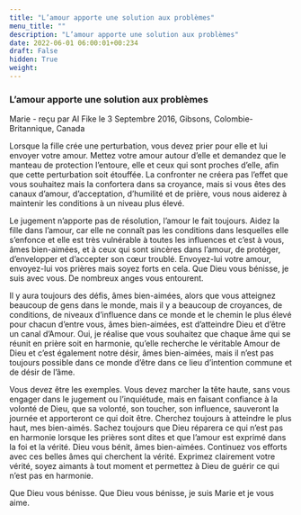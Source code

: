 ```yaml
---
title: "L’amour apporte une solution aux problèmes"
menu_title: ""
description: "L’amour apporte une solution aux problèmes"
date: 2022-06-01 06:00:01+00:234
draft: False
hidden: True
weight:
---
```

### L’amour apporte une solution aux problèmes

Marie - reçu par Al Fike le 3 Septembre 2016, Gibsons, Colombie-Britannique, Canada

Lorsque la fille crée une perturbation, vous devez prier pour elle et lui envoyer votre amour. Mettez votre amour autour d’elle et demandez que le manteau de protection l’entoure, elle et ceux qui sont proches d’elle, afin que cette perturbation soit étouffée. La confronter ne créera pas l’effet que vous souhaitez mais la confortera dans sa croyance, mais si vous êtes des canaux d’amour, d’acceptation, d’humilité et de prière, vous nous aiderez à maintenir les conditions à un niveau plus élevé.

Le jugement n’apporte pas de résolution, l’amour le fait toujours. Aidez la fille dans l’amour, car elle ne connaît pas les conditions dans lesquelles elle s’enfonce et elle est très vulnérable à toutes les influences et c’est à vous, âmes bien-aimées, et à ceux qui sont sincères dans l’amour, de protéger, d’envelopper et d’accepter son cœur troublé. Envoyez-lui votre amour, envoyez-lui vos prières mais soyez forts en cela. Que Dieu vous bénisse, je suis avec vous. De nombreux anges vous entourent.

Il y aura toujours des défis, âmes bien-aimées, alors que vous atteignez beaucoup de gens dans le monde, mais il y a beaucoup de croyances, de conditions, de niveaux d’influence dans ce monde et le chemin le plus élevé pour chacun d’entre vous, âmes bien-aimées, est d’atteindre Dieu et d’être un canal d’Amour. Oui, je réalise que vous souhaitez que chaque âme qui se réunit en prière soit en harmonie, qu’elle recherche le véritable Amour de Dieu et c’est également notre désir, âmes bien-aimées, mais il n’est pas toujours possible dans ce monde d’être dans ce lieu d’intention commune et de désir de l’âme.

Vous devez être les exemples. Vous devez marcher la tête haute, sans vous engager dans le jugement ou l’inquiétude, mais en faisant confiance à la volonté de Dieu, que sa volonté, son toucher, son influence, sauveront la journée et apporteront ce qui doit être. Cherchez toujours à atteindre le plus haut, mes bien-aimés. Sachez toujours que Dieu réparera ce qui n’est pas en harmonie lorsque les prières sont dites et que l’amour est exprimé dans la foi et la vérité. Dieu vous bénit, âmes bien-aimées. Continuez vos efforts avec ces belles âmes qui cherchent la vérité. Exprimez clairement votre vérité, soyez aimants à tout moment et permettez à Dieu de guérir ce qui n’est pas en harmonie.

Que Dieu vous bénisse. Que Dieu vous bénisse, je suis Marie et je vous aime.




